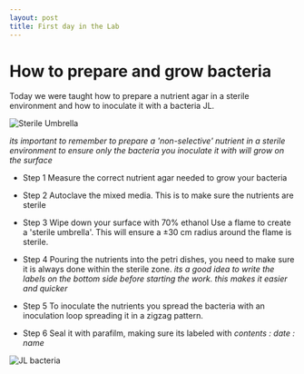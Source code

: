 ```yaml
---
layout: post
title: First day in the Lab
---
```



# How to prepare and grow bacteria

Today  we were taught how to prepare a nutrient agar in a sterile environment and how to inoculate it with a bacteria JL.

![Sterile Umbrella]({{site.baseurl}}/images/lab%20work/sterile%20umbrella.jpg)

_its important to remember to prepare a 'non-selective' nutrient in a sterile environment to ensure only the bacteria you inoculate it with will grow on the surface_

* Step 1
Measure the correct nutrient agar needed to grow your bacteria

* Step 2
Autoclave the mixed media.
This is to make sure the nutrients are sterile

* Step 3
Wipe down your surface with 70% ethanol
Use a flame to create a 'sterile umbrella'. This will ensure a ±30 cm radius around the flame is sterile.

* Step 4
Pouring the nutrients into the petri dishes, you need to make sure it is always done within the sterile zone.
_its a good idea to write the labels on the bottom side before starting the work. this makes it easier and quicker_

* Step 5
To inoculate the nutrients you spread the bacteria with an inoculation loop spreading it in a zigzag pattern.

* Step 6
Seal it with parafilm, making sure its labeled with _contents : date : name_


![JL bacteria]({{site.baseurl}}images/lab%20work/JLbacterica%20plates.jpg)
